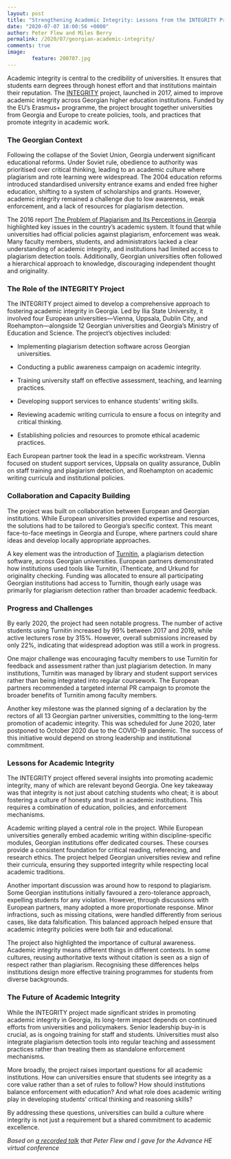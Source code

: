 ```yaml
---
layout: post
title: "Strengthening Academic Integrity: Lessons from the INTEGRITY Project"
date: "2020-07-07 18:00:56 +0000"
author: Peter Flew and Miles Berry
permalink: /2020/07/georgian-academic-integrity/
comments: true
image:
        feature: 200707.jpg
---
```


Academic integrity is central to the credibility of universities. It ensures that students earn degrees through honest effort and that institutions maintain their reputation. The [INTEGRITY](https://integrity.iliauni.edu.ge/) project, launched in 2017, aimed to improve academic integrity across Georgian higher education institutions. Funded by the EU’s Erasmus+ programme, the project brought together universities from Georgia and Europe to create policies, tools, and practices that promote integrity in academic work.

### The Georgian Context

Following the collapse of the Soviet Union, Georgia underwent significant educational reforms. Under Soviet rule, obedience to authority was prioritised over critical thinking, leading to an academic culture where plagiarism and rote learning were widespread. The 2004 education reforms introduced standardised university entrance exams and ended free higher education, shifting to a system of scholarships and grants. However, academic integrity remained a challenge due to low awareness, weak enforcement, and a lack of resources for plagiarism detection.

The 2016 report [The Problem of Plagiarism and Its Perceptions in Georgia](https://www.researchgate.net/publication/358069844_The_Problem_of_Plagiarism_and_Its_Perceptions_in_Georgia) highlighted key issues in the country’s academic system. It found that while universities had official policies against plagiarism, enforcement was weak. Many faculty members, students, and administrators lacked a clear understanding of academic integrity, and institutions had limited access to plagiarism detection tools. Additionally, Georgian universities often followed a hierarchical approach to knowledge, discouraging independent thought and originality.

### The Role of the INTEGRITY Project

The INTEGRITY project aimed to develop a comprehensive approach to fostering academic integrity in Georgia. Led by Ilia State University, it involved four European universities—Vienna, Uppsala, Dublin City, and Roehampton—alongside 12 Georgian universities and Georgia’s Ministry of Education and Science. The project’s objectives included:

* Implementing plagiarism detection software across Georgian universities.

* Conducting a public awareness campaign on academic integrity.

* Training university staff on effective assessment, teaching, and learning practices.

* Developing support services to enhance students’ writing skills.

* Reviewing academic writing curricula to ensure a focus on integrity and critical thinking.

* Establishing policies and resources to promote ethical academic practices.

Each European partner took the lead in a specific workstream. Vienna focused on student support services, Uppsala on quality assurance, Dublin on staff training and plagiarism detection, and Roehampton on academic writing curricula and institutional policies.

### Collaboration and Capacity Building

The project was built on collaboration between European and Georgian institutions. While European universities provided expertise and resources, the solutions had to be tailored to Georgia’s specific context. This meant face-to-face meetings in Georgia and Europe, where partners could share ideas and develop locally appropriate approaches.

A key element was the introduction of [Turnitin](https://www.turnitin.co.uk/), a plagiarism detection software, across Georgian universities. European partners demonstrated how institutions used tools like Turnitin, iThenticate, and Urkund for originality checking. Funding was allocated to ensure all participating Georgian institutions had access to Turnitin, though early usage was primarily for plagiarism detection rather than broader academic feedback.

### Progress and Challenges

By early 2020, the project had seen notable progress. The number of active students using Turnitin increased by 99% between 2017 and 2019, while active lecturers rose by 315%. However, overall submissions increased by only 22%, indicating that widespread adoption was still a work in progress.

One major challenge was encouraging faculty members to use Turnitin for feedback and assessment rather than just plagiarism detection. In many institutions, Turnitin was managed by library and student support services rather than being integrated into regular coursework. The European partners recommended a targeted internal PR campaign to promote the broader benefits of Turnitin among faculty members.

Another key milestone was the planned signing of a declaration by the rectors of all 13 Georgian partner universities, committing to the long-term promotion of academic integrity. This was scheduled for June 2020, later postponed to October 2020 due to the COVID-19 pandemic. The success of this initiative would depend on strong leadership and institutional commitment.

### Lessons for Academic Integrity

The INTEGRITY project offered several insights into promoting academic integrity, many of which are relevant beyond Georgia. One key takeaway was that integrity is not just about catching students who cheat; it is about fostering a culture of honesty and trust in academic institutions. This requires a combination of education, policies, and enforcement mechanisms.

Academic writing played a central role in the project. While European universities generally embed academic writing within discipline-specific modules, Georgian institutions offer dedicated courses. These courses provide a consistent foundation for critical reading, referencing, and research ethics. The project helped Georgian universities review and refine their curricula, ensuring they supported integrity while respecting local academic traditions.

Another important discussion was around how to respond to plagiarism. Some Georgian institutions initially favoured a zero-tolerance approach, expelling students for any violation. However, through discussions with European partners, many adopted a more proportionate response. Minor infractions, such as missing citations, were handled differently from serious cases, like data falsification. This balanced approach helped ensure that academic integrity policies were both fair and educational.

The project also highlighted the importance of cultural awareness. Academic integrity means different things in different contexts. In some cultures, reusing authoritative texts without citation is seen as a sign of respect rather than plagiarism. Recognising these differences helps institutions design more effective training programmes for students from diverse backgrounds.

### The Future of Academic Integrity

While the INTEGRITY project made significant strides in promoting academic integrity in Georgia, its long-term impact depends on continued efforts from universities and policymakers. Senior leadership buy-in is crucial, as is ongoing training for staff and students. Universities must also integrate plagiarism detection tools into regular teaching and assessment practices rather than treating them as standalone enforcement mechanisms.

More broadly, the project raises important questions for all academic institutions. How can universities ensure that students see integrity as a core value rather than a set of rules to follow? How should institutions balance enforcement with education? And what role does academic writing play in developing students’ critical thinking and reasoning skills?

By addressing these questions, universities can build a culture where integrity is not just a requirement but a shared commitment to academic excellence.

*Based on [a recorded talk](https://www.youtube.com/watch?v=Fy7Au45jBjE&ab_channel=MilesBerry) that Peter Flew and I gave for the Advance HE virtual conference*

